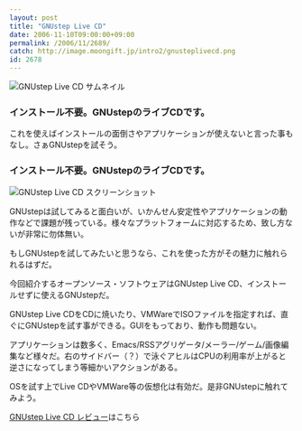```yaml
---
layout: post
title: "GNUstep Live CD"
date: 2006-11-10T09:00:00+09:00
permalink: /2006/11/2689/
catch: http://image.moongift.jp/intro2/gnusteplivecd.png
id: 2678
---
```

 ![GNUstep Live CD サムネイル](http://image.moongift.jp/intro2/gnusteplivecd.t.png "GNUstep Live CD サムネイル")
  

### インストール不要。GNUstepのライブCDです。
  
これを使えばインストールの面倒さやアプリケーションが使えないと言った事もなし。さぁGNUstepを試そう。  
<!--more-->  

### インストール不要。GNUstepのライブCDです。
  

![GNUstep Live CD スクリーンショット](http://image.moongift.jp/intro2/gnusteplivecd.png "GNUstep Live CD スクリーンショット")

  

GNUstepは試してみると面白いが、いかんせん安定性やアプリケーションの動作などで課題が残っている。様々なプラットフォームに対応するため、致し方ないが非常に勿体無い。

  

もしGNUstepを試してみたいと思うなら、これを使った方がその魅力に触れられるはずだ。

  

今回紹介するオープンソース・ソフトウェアはGNUstep Live CD、インストールせずに使えるGNUstepだ。

  

GNUstep Live CDをCDに焼いたり、VMWareでISOファイルを指定すれば、直ぐにGNUstepを試す事ができる。GUIをもっており、動作も問題ない。

  

アプリケーションは数多く、Emacs/RSSアグリゲータ/メーラー/ゲーム/画像編集など様々だ。右のサイドバー（？）で泳ぐアヒルはCPUの利用率が上がると逆さになってしまう等細かいアクションがある。

  

OSを試す上でLive CDやVMWare等の仮想化は有効だ。是非GNUstepに触れてみよう。

  

[GNUstep Live CD レビュー](http://oss.moongift.jp/review/i-2690.html)はこちら

